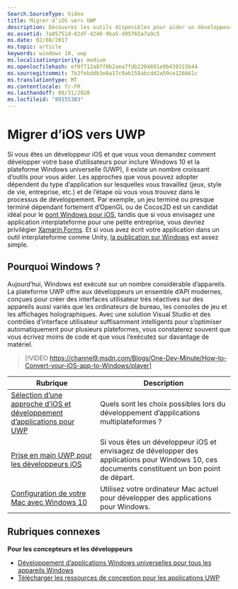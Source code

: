 ```yaml
---
Search.SourceType: Video
title: Migrer d’iOS vers UWP
description: Découvrez les outils disponibles pour aider un développeur iOS à développer sa base d’utilisateurs pour inclure Windows 10 et le plateforme Windows universelle (UWP).
ms.assetid: 7a05751d-02df-4240-9ba5-d95f65a7a9c5
ms.date: 02/08/2017
ms.topic: article
keywords: windows 10, uwp
ms.localizationpriority: medium
ms.openlocfilehash: ef0f712a87f0b2aea7fdb2204691e9b439315b44
ms.sourcegitcommit: 7b2febddb3e8a17c9ab158abcdd2a59ce126661c
ms.translationtype: MT
ms.contentlocale: fr-FR
ms.lasthandoff: 08/31/2020
ms.locfileid: "89155383"
---
```

# <a name="move-from-ios-to-uwp"></a>Migrer d’iOS vers UWP

Si vous êtes un développeur iOS et que vous vous demandez comment développer votre base d’utilisateurs pour inclure Windows 10 et la plateforme Windows universelle (UWP), il existe un nombre croissant d’outils pour vous aider. Les approches que vous pouvez adopter dépendent du type d’application sur lesquelles vous travaillez (jeux, style de vie, entreprise, etc.) et de l’étape où vous vous trouvez dans le processus de développement. Par exemple, un jeu terminé ou presque terminé dépendant fortement d’OpenGL ou de Cocos2D est un candidat idéal pour le [pont Windows pour iOS](https://developer.microsoft.com/windows/bridges/ios), tandis que si vous envisagez une application interplateforme pour une petite entreprise, vous devriez privilégier [Xamarin.Forms](/xamarin/xamarin-forms/). Et si vous avez écrit votre application dans un outil interplateforme comme Unity, [la publication sur Windows](https://blogs.unity3d.com/2015/09/09/windows-10-universal-apps-in-unity-5-2/) est assez simple.

## <a name="why-windows"></a>Pourquoi Windows ?

Aujourd’hui, Windows est exécuté sur un nombre considérable d’appareils. La plateforme UWP offre aux développeurs un ensemble d’API modernes, conçues pour créer des interfaces utilisateur très réactives sur des appareils aussi variés que les ordinateurs de bureau, les consoles de jeu et les affichages holographiques. Avec une solution Visual Studio et des contrôles d’interface utilisateur suffisamment intelligents pour s’optimiser automatiquement pour plusieurs plateformes, vous constaterez souvent que vous écrivez moins de code et que vous l’exécutez sur davantage de matériel.

> [!VIDEO https://channel9.msdn.com/Blogs/One-Dev-Minute/How-to-Convert-your-iOS-app-to-Windows/player]

| Rubrique | Description |
|-------|-------------|
| [Sélection d’une approche d’iOS et développement d’applications pour UWP](selecting-an-approach-to-ios-and-uwp-app-development.md) | Quels sont les choix possibles lors du développement d’applications multiplateformes ? |
| [Prise en main UWP pour les développeurs iOS](getting-started-with-uwp-for-ios-developers.md) | Si vous êtes un développeur iOS et envisagez de développer des applications pour Windows 10, ces documents constituent un bon point de départ. |
| [Configuration de votre Mac avec Windows 10](setting-up-your-mac-with-windows-10.md) | Utilisez votre ordinateur Mac actuel pour développer des applications pour Windows. |

## <a name="related-topics"></a>Rubriques connexes

**Pour les concepteurs et les développeurs**
* [Développement d’applications Windows universelles pour tous les appareils Windows](../get-started/universal-application-platform-guide.md)
* [Télécharger les ressources de conception pour les applications UWP](../design/downloads/index.md)